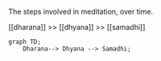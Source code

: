 The steps involved in meditation, over time.

[[dharana]] >> [[dhyana]] >> [[samadhi]]

```mermaid
graph TD;
    Dharana--> Dhyana --> Samadhi;
```
